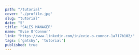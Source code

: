 ```yaml
---
path: "/tutorial"
cover: "./profile.jpg"
slug: "tutorial"
date: "5"
title: "SALES MANAGER"
name: "Evie O'Connor"
link: "https://www.linkedin.com/in/evie-o-connor-1a717b102/"
tags: ['gatsby', 'tutorial']
published: true
---
```


